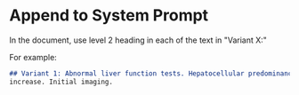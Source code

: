 # Append to System Prompt

In the document, use level 2 heading in each of the text in "Variant X:"

For example:

```markdown
## Variant 1: Abnormal liver function tests. Hepatocellular predominance with mild aminotransferase
increase. Initial imaging.
```


